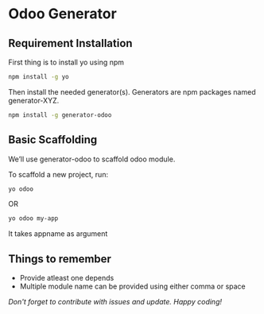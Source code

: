 # Odoo Generator

## Requirement Installation

First thing is to install yo using npm
```sh
npm install -g yo
```

Then install the needed generator(s). Generators are npm packages named generator-XYZ.

```sh
npm install -g generator-odoo
```

## Basic Scaffolding
We’ll use generator-odoo to scaffold odoo module.

To scaffold a new project, run:

```sh
yo odoo
```
OR
```sh
yo odoo my-app
```
It takes appname as argument

## Things to remember

- Provide atleast one depends
- Multiple module name can be provided using either comma or space

_Don't forget to contribute with issues and update. Happy coding!_